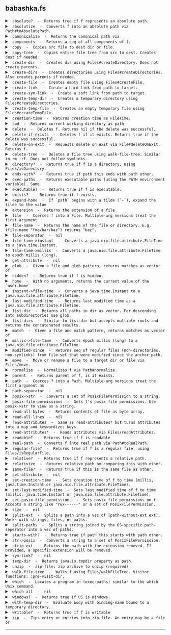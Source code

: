 ## babashka.fs
<details>


<summary><code> absolute?  -  Returns true if f represents an absolute path. </code></summary>


### `absolute?`
> <code>[f]</code><br>

Returns true if f represents an absolute path.

[Source](null/blob/master/src/babashka/fs.cljc#L103-L105)
</details>


<details>


<summary><code> absolutize  -  Converts f into an absolute path via Path#toAbsolutePath. </code></summary>


### `absolutize`
> <code>[f]</code><br>

Converts f into an absolute path via Path#toAbsolutePath.

[Source](null/blob/master/src/babashka/fs.cljc#L138-L140)
</details>


<details>


<summary><code> canonicalize  -  Returns the canonical path via </code></summary>


### `canonicalize`
> <code>[f]</code><br>
> <code>[f {:keys [:nofollow-links]}]</code><br>

Returns the canonical path via
  java.io.File#getCanonicalPath. If :nofollow-links is set, then it
  will fall back on absolutize + normalize. This function can be used
  as an alternative to real-path which requires files to exist.

[Source](null/blob/master/src/babashka/fs.cljc#L152-L161)
</details>


<details>


<summary><code> components  -  Returns a seq of all components of f. </code></summary>


### `components`
> <code>[f]</code><br>

Returns a seq of all components of f.

[Source](null/blob/master/src/babashka/fs.cljc#L133-L136)
</details>


<details>


<summary><code> copy  -  Copies src file to dest dir or file. </code></summary>


### `copy`
> <code>[src dest]</code><br>
> <code>[src dest {:keys [:replace-existing :copy-attributes :nofollow-links]}]</code><br>

Copies src file to dest dir or file.
  Options:
  - :replace-existing
  - :copy-attributes
  - :nofollow-links (used to determine to copy symbolic link itself or not).

[Source](null/blob/master/src/babashka/fs.cljc#L342-L358)
</details>


<details>


<summary><code> copy-tree  -  Copies entire file tree from src to dest. Creates dest if needed </code></summary>


### `copy-tree`
> <code>[src dest]</code><br>
> <code>[src dest {:keys [:replace-existing :copy-attributes :nofollow-links], :as opts}]</code><br>

Copies entire file tree from src to dest. Creates dest if needed
  using create-dirs, passing it the :posix-file-permissions
  option. Supports same options as copy.

[Source](null/blob/master/src/babashka/fs.cljc#L405-L443)
</details>


<details>


<summary><code> create-dir  -  Creates dir using Files#createDirectory. Does not create parents. </code></summary>


### `create-dir`
> <code>[path]</code><br>
> <code>[path {:keys [:posix-file-permissions]}]</code><br>

Creates dir using Files#createDirectory. Does not create parents.

[Source](null/blob/master/src/babashka/fs.cljc#L391-L397)
</details>


<details>


<summary><code> create-dirs  -  Creates directories using Files#createDirectories. Also creates parents if needed. </code></summary>


### `create-dirs`
> <code>[path]</code><br>
> <code>[path {:keys [:posix-file-permissions]}]</code><br>

Creates directories using Files#createDirectories. Also creates parents if needed.

[Source](null/blob/master/src/babashka/fs.cljc#L399-L403)
</details>


<details>


<summary><code> create-file  -  Creates empty file using Files#createFile. </code></summary>


### `create-file`
> <code>[path]</code><br>
> <code>[path {:keys [:posix-file-permissions]}]</code><br>

Creates empty file using Files#createFile.

[Source](null/blob/master/src/babashka/fs.cljc#L546-L552)
</details>


<details>


<summary><code> create-link  -  Create a hard link from path to target. </code></summary>


### `create-link`
> <code>[path target]</code><br>

Create a hard link from path to target.

[Source](null/blob/master/src/babashka/fs.cljc#L510-L515)
</details>


<details>


<summary><code> create-sym-link  -  Create a soft link from path to target. </code></summary>


### `create-sym-link`
> <code>[path target]</code><br>

Create a soft link from path to target.

[Source](null/blob/master/src/babashka/fs.cljc#L502-L508)
</details>


<details>


<summary><code> create-temp-dir  -  Creates a temporary directory using Files#createDirectories. </code></summary>


### `create-temp-dir`
> <code>[]</code><br>
> <code>[{:keys [:prefix :path :posix-file-permissions]}]</code><br>

Creates a temporary directory using Files#createDirectories.

  (create-temp-dir): creates temp dir with random prefix.
  (create-temp-dir {:keys [:prefix :path :posix-file-permissions]}):

  create temp dir in path with prefix. If prefix is not provided, a random one
  is generated. If path is not provided, the directory is created as if called with (create-temp-dir). The :posix-file-permissions option is a string like "rwx------".

[Source](null/blob/master/src/babashka/fs.cljc#L450-L472)
</details>


<details>


<summary><code> create-temp-file  -  Creates an empty temporary file using Files#createTempFile. </code></summary>


### `create-temp-file`
> <code>[]</code><br>
> <code>[{:keys [:path :prefix :suffix :posix-file-permissions]}]</code><br>

Creates an empty temporary file using Files#createTempFile.

  - (create-temp-file): creates temp file with random prefix and suffix.
  - (create-temp-dir {:keys [:prefix :suffix :path :posix-file-permissions]}): create
  temp file in path with prefix. If prefix and suffix are not
  provided, random ones are generated. The :posix-file-permissions
  option is a string like "rwx------".

[Source](null/blob/master/src/babashka/fs.cljc#L474-L500)
</details>


<details>


<summary><code> creation-time  -  Returns creation time as FileTime. </code></summary>


### `creation-time`
> <code>[f]</code><br>
> <code>[f {:keys [nofollow-links], :as opts}]</code><br>

Returns creation time as FileTime.

[Source](null/blob/master/src/babashka/fs.cljc#L700-L705)
</details>


<details>


<summary><code> cwd  -  Returns current working directory as path </code></summary>


### `cwd`
> <code>[]</code><br>

Returns current working directory as path

[Source](null/blob/master/src/babashka/fs.cljc#L1009-L1012)
</details>


<details>


<summary><code> delete  -  Deletes f. Returns nil if the delete was successful, </code></summary>


### `delete`
> <code>[f]</code><br>

Deletes f. Returns nil if the delete was successful,
  throws otherwise. Does not follow symlinks.

[Source](null/blob/master/src/babashka/fs.cljc#L517-L523)
</details>


<details>


<summary><code> delete-if-exists  -  Deletes f if it exists. Returns true if the delete was successful, </code></summary>


### `delete-if-exists`
> <code>[f]</code><br>

Deletes f if it exists. Returns true if the delete was successful,
  false if f didn't exist. Does not follow symlinks.

[Source](null/blob/master/src/babashka/fs.cljc#L525-L529)
</details>


<details>


<summary><code> delete-on-exit  -  Requests delete on exit via File#deleteOnExit. Returns f. </code></summary>


### `delete-on-exit`
> <code>[f]</code><br>

Requests delete on exit via File#deleteOnExit. Returns f.

[Source](null/blob/master/src/babashka/fs.cljc#L578-L582)
</details>


<details>


<summary><code> delete-tree  -  Deletes a file tree using walk-file-tree. Similar to rm -rf. Does not follow symlinks. </code></summary>


### `delete-tree`
> <code>[root]</code><br>

Deletes a file tree using walk-file-tree. Similar to rm -rf. Does not follow symlinks.

[Source](null/blob/master/src/babashka/fs.cljc#L534-L544)
</details>


<details>


<summary><code> directory?  -  Returns true if f is a directory, using Files/isDirectory. </code></summary>


### `directory?`
> <code>[f]</code><br>
> <code>[f {:keys [:nofollow-links]}]</code><br>

Returns true if f is a directory, using Files/isDirectory.

[Source](null/blob/master/src/babashka/fs.cljc#L86-L91)
</details>


<details>


<summary><code> ends-with?  -  Returns true if path this ends with path other. </code></summary>


### `ends-with?`
> <code>[this other]</code><br>

Returns true if path this ends with path other.

[Source](null/blob/master/src/babashka/fs.cljc#L833-L836)
</details>


<details>


<summary><code> exec-paths  -  Returns executable paths (using the PATH environment variable). Same </code></summary>


### `exec-paths`
> <code>[]</code><br>

Returns executable paths (using the PATH environment variable). Same
  as (split-paths (System/getenv "PATH")).

[Source](null/blob/master/src/babashka/fs.cljc#L759-L763)
</details>


<details>


<summary><code> executable?  -  Returns true if f is executable. </code></summary>


### `executable?`
> <code>[f]</code><br>

Returns true if f is executable.

[Source](null/blob/master/src/babashka/fs.cljc#L107-L109)
</details>


<details>


<summary><code> exists?  -  Returns true if f exists. </code></summary>


### `exists?`
> <code>[f]</code><br>
> <code>[f {:keys [:nofollow-links]}]</code><br>

Returns true if f exists.

[Source](null/blob/master/src/babashka/fs.cljc#L123-L129)
</details>


<details>


<summary><code> expand-home  -  If `path` begins with a tilde (`~`), expand the tilde to the value </code></summary>


### `expand-home`
> <code>[f]</code><br>

If `path` begins with a tilde (`~`), expand the tilde to the value
  of the `user.home` system property. If the `path` begins with a
  tilde immediately followed by some characters, they are assumed to
  be a username. This is expanded to the path to that user's home
  directory. This is (naively) assumed to be a directory with the same
  name as the user relative to the parent of the current value of
  `user.home`.

[Source](null/blob/master/src/babashka/fs.cljc#L987-L1002)
</details>


<details>


<summary><code> extension  -  Returns the extension of a file </code></summary>


### `extension`
> <code>[path]</code><br>

Returns the extension of a file

[Source](null/blob/master/src/babashka/fs.cljc#L749-L752)
</details>


<details>


<summary><code> file  -  Coerces f into a File. Multiple-arg versions treat the first argument </code></summary>


### `file`
> <code>[f]</code><br>
> <code>[f & fs]</code><br>

Coerces f into a File. Multiple-arg versions treat the first argument
  as parent and subsequent args as children relative to the parent.

[Source](null/blob/master/src/babashka/fs.cljc#L57-L62)
</details>


<details>


<summary><code> file-name  -  Returns the name of the file or directory. E.g. (file-name "foo/bar/baz") returns "baz". </code></summary>


### `file-name`
> <code>[x]</code><br>

Returns the name of the file or directory. E.g. (file-name "foo/bar/baz") returns "baz".

[Source](null/blob/master/src/babashka/fs.cljc#L163-L166)
</details>


<details>


<summary><code> file-separator  -  nil </code></summary>


### `file-separator`

[Source](null/blob/master/src/babashka/fs.cljc#L234-L234)
</details>


<details>


<summary><code> file-time->instant  -  Converts a java.nio.file.attribute.FileTime to a java.time.Instant. </code></summary>


### `file-time->instant`
> <code>[ft]</code><br>

Converts a java.nio.file.attribute.FileTime to a java.time.Instant.

[Source](null/blob/master/src/babashka/fs.cljc#L661-L664)
</details>


<details>


<summary><code> file-time->millis  -  Converts a java.nio.file.attribute.FileTime to epoch millis (long). </code></summary>


### `file-time->millis`
> <code>[ft]</code><br>

Converts a java.nio.file.attribute.FileTime to epoch millis (long).

[Source](null/blob/master/src/babashka/fs.cljc#L671-L674)
</details>


<details>


<summary><code> get-attribute  -  nil </code></summary>


### `get-attribute`
> <code>[path attribute]</code><br>
> <code>[path attribute {:keys [:nofollow-links]}]</code><br>

[Source](null/blob/master/src/babashka/fs.cljc#L611-L617)
</details>


<details>


<summary><code> glob  -  Given a file and glob pattern, returns matches as vector of </code></summary>


### `glob`
> <code>[root pattern]</code><br>
> <code>[root pattern opts]</code><br>

Given a file and glob pattern, returns matches as vector of
  files. Patterns containing ** or / will cause a recursive walk over
  path, unless overriden with :recursive. Glob interpretation is done
  using the rules described in
  https://docs.oracle.com/javase/7/docs/api/java/nio/file/FileSystem.html#getPathMatcher(java.lang.String).

  Options:

  - :hidden: match hidden files. Note: on Windows files starting with
  a dot are not hidden, unless their hidden attribute is set.
  - :follow-links: follow symlinks.
  - :recursive: force recursive search.

  Examples:
  (fs/glob "." "**.clj")

[Source](null/blob/master/src/babashka/fs.cljc#L308-L331)
</details>


<details>


<summary><code> hidden?  -  Returns true if f is hidden. </code></summary>


### `hidden?`
> <code>[f]</code><br>

Returns true if f is hidden.

[Source](null/blob/master/src/babashka/fs.cljc#L99-L101)
</details>


<details>


<summary><code> home  -  With no arguments, returns the current value of the `user.home` </code></summary>


### `home`
> <code>[]</code><br>
> <code>[user]</code><br>

With no arguments, returns the current value of the `user.home`
  system property. If a `user` is passed, returns that user's home
  directory as found in the parent of home with no args.

[Source](null/blob/master/src/babashka/fs.cljc#L979-L985)
</details>


<details>


<summary><code> instant->file-time  -  Converts a java.time.Instant to a java.nio.file.attribute.FileTime. </code></summary>


### `instant->file-time`
> <code>[instant]</code><br>

Converts a java.time.Instant to a java.nio.file.attribute.FileTime.

[Source](null/blob/master/src/babashka/fs.cljc#L666-L669)
</details>


<details>


<summary><code> last-modified-time  -  Returns last modified time as a java.nio.file.attribute.FileTime. </code></summary>


### `last-modified-time`
> <code>[f]</code><br>
> <code>[f {:keys [nofollow-links], :as opts}]</code><br>

Returns last modified time as a java.nio.file.attribute.FileTime.

[Source](null/blob/master/src/babashka/fs.cljc#L686-L691)
</details>


<details>


<summary><code> list-dir  -  Returns all paths in dir as vector. For descending into subdirectories use glob. </code></summary>


### `list-dir`
> <code>[dir]</code><br>
> <code>[dir glob-or-accept]</code><br>

Returns all paths in dir as vector. For descending into subdirectories use glob.
     - `glob-or-accept` - a glob string such as "*.edn" or a (fn accept [^java.nio.file.Path p]) -> truthy

[Source](null/blob/master/src/babashka/fs.cljc#L224-L232)
</details>


<details>


<summary><code> list-dirs  -  Similar to list-dir but accepts multiple roots and returns the concatenated results. </code></summary>


### `list-dirs`
> <code>[dirs glob-or-accept]</code><br>

Similar to list-dir but accepts multiple roots and returns the concatenated results.
  - `glob-or-accept` - a glob string such as "*.edn" or a (fn accept [^java.nio.file.Path p]) -> truthy

[Source](null/blob/master/src/babashka/fs.cljc#L714-L718)
</details>


<details>


<summary><code> match  -  Given a file and match pattern, returns matches as vector of </code></summary>


### `match`
> <code>[root pattern]</code><br>
> <code>[root pattern {:keys [hidden follow-links max-depth recursive]}]</code><br>

Given a file and match pattern, returns matches as vector of
  files. Pattern interpretation is done using the rules described in
  https://docs.oracle.com/javase/7/docs/api/java/nio/file/FileSystem.html#getPathMatcher(java.lang.String).

  Options:

  - :hidden: match hidden files. Note: on Windows files starting with
  a dot are not hidden, unless their hidden attribute is set.
  - :follow-links: follow symlinks
  - :recursive: match recursively.
  - :max-depth: max depth to descend into directory structure.

  Examples:
  (fs/match "." "regex:.*\\.clj" {:recursive true})

[Source](null/blob/master/src/babashka/fs.cljc#L242-L306)
</details>


<details>


<summary><code> millis->file-time  -  Converts epoch millis (long) to a java.nio.file.attribute.FileTime. </code></summary>


### `millis->file-time`
> <code>[millis]</code><br>

Converts epoch millis (long) to a java.nio.file.attribute.FileTime.

[Source](null/blob/master/src/babashka/fs.cljc#L676-L679)
</details>


<details>


<summary><code> modified-since  -  Returns seq of regular files (non-directories, non-symlinks) from file-set that were modified since the anchor path. </code></summary>


### `modified-since`
> <code>[anchor file-set]</code><br>

Returns seq of regular files (non-directories, non-symlinks) from file-set that were modified since the anchor path.
  The anchor path can be a regular file or directory, in which case
  the recursive max last modified time stamp is used as the timestamp
  to compare with.  The file-set may be a regular file, directory or
  collection of files (e.g. returned by glob). Directories are
  searched recursively.

[Source](null/blob/master/src/babashka/fs.cljc#L865-L874)
</details>


<details>


<summary><code> move  -  Move or rename a file to a target dir or file via Files/move. </code></summary>


### `move`
> <code>[source target]</code><br>
> <code>[source target {:keys [:replace-existing :atomic-move :nofollow-links]}]</code><br>

Move or rename a file to a target dir or file via Files/move.

[Source](null/blob/master/src/babashka/fs.cljc#L554-L567)
</details>


<details>


<summary><code> normalize  -  Normalizes f via Path#normalize. </code></summary>


### `normalize`
> <code>[f]</code><br>

Normalizes f via Path#normalize.

[Source](null/blob/master/src/babashka/fs.cljc#L147-L150)
</details>


<details>


<summary><code> parent  -  Returns parent of f, is it exists. </code></summary>


### `parent`
> <code>[f]</code><br>

Returns parent of f, is it exists.

[Source](null/blob/master/src/babashka/fs.cljc#L569-L572)
</details>


<details>


<summary><code> path  -  Coerces f into a Path. Multiple-arg versions treat the first argument as </code></summary>


### `path`
> <code>[f]</code><br>
> <code>[parent child]</code><br>
> <code>[parent child & more]</code><br>

Coerces f into a Path. Multiple-arg versions treat the first argument as
  parent and subsequent args as children relative to the parent.

[Source](null/blob/master/src/babashka/fs.cljc#L47-L55)
</details>


<details>


<summary><code> path-separator  -  nil </code></summary>


### `path-separator`

[Source](null/blob/master/src/babashka/fs.cljc#L235-L235)
</details>


<details>


<summary><code> posix->str  -  Converts a set of PosixFilePermission to a string. </code></summary>


### `posix->str`
> <code>[p]</code><br>

Converts a set of PosixFilePermission to a string.

[Source](null/blob/master/src/babashka/fs.cljc#L360-L363)
</details>


<details>


<summary><code> posix-file-permissions  -  Gets f's posix file permissions. Use posix->str to view as a string. </code></summary>


### `posix-file-permissions`
> <code>[f]</code><br>
> <code>[f {:keys [:nofollow-links]}]</code><br>

Gets f's posix file permissions. Use posix->str to view as a string.

[Source](null/blob/master/src/babashka/fs.cljc#L589-L593)
</details>


<details>


<summary><code> read-all-bytes  -  Returns contents of file as byte array. </code></summary>


### `read-all-bytes`
> <code>[f]</code><br>

Returns contents of file as byte array.

[Source](null/blob/master/src/babashka/fs.cljc#L600-L603)
</details>


<details>


<summary><code> read-all-lines  -  nil </code></summary>


### `read-all-lines`
> <code>[f]</code><br>

[Source](null/blob/master/src/babashka/fs.cljc#L605-L607)
</details>


<details>


<summary><code> read-attributes  -  Same as read-attributes* but turns attributes into a map and keywordizes keys. </code></summary>


### `read-attributes`
> <code>[path attributes]</code><br>
> <code>[path attributes {:keys [:nofollow-links :key-fn], :as opts}]</code><br>

Same as read-attributes* but turns attributes into a map and keywordizes keys.
  Keywordizing can be changed by passing a :key-fn in the options map.

[Source](null/blob/master/src/babashka/fs.cljc#L642-L650)
</details>


<details>


<summary><code> read-attributes*  -  Reads attributes via Files/readAttributes. </code></summary>


### `read-attributes*`
> <code>[path attributes]</code><br>
> <code>[path attributes {:keys [:nofollow-links]}]</code><br>

Reads attributes via Files/readAttributes.

[Source](null/blob/master/src/babashka/fs.cljc#L624-L640)
</details>


<details>


<summary><code> readable?  -  Returns true if f is readable </code></summary>


### `readable?`
> <code>[f]</code><br>

Returns true if f is readable

[Source](null/blob/master/src/babashka/fs.cljc#L111-L113)
</details>


<details>


<summary><code> real-path  -  Converts f into real path via Path#toRealPath. </code></summary>


### `real-path`
> <code>[f]</code><br>
> <code>[f {:keys [:nofollow-links]}]</code><br>

Converts f into real path via Path#toRealPath.

[Source](null/blob/master/src/babashka/fs.cljc#L71-L75)
</details>


<details>


<summary><code> regular-file?  -  Returns true if f is a regular file, using Files/isRegularFile. </code></summary>


### `regular-file?`
> <code>[f]</code><br>
> <code>[f {:keys [:nofollow-links]}]</code><br>

Returns true if f is a regular file, using Files/isRegularFile.

[Source](null/blob/master/src/babashka/fs.cljc#L79-L84)
</details>


<details>


<summary><code> relative?  -  Returns true if f represents a relative path. </code></summary>


### `relative?`
> <code>[f]</code><br>

Returns true if f represents a relative path.

[Source](null/blob/master/src/babashka/fs.cljc#L119-L121)
</details>


<details>


<summary><code> relativize  -  Returns relative path by comparing this with other. </code></summary>


### `relativize`
> <code>[this other]</code><br>

Returns relative path by comparing this with other.

[Source](null/blob/master/src/babashka/fs.cljc#L142-L145)
</details>


<details>


<summary><code> same-file?  -  Returns true if this is the same file as other. </code></summary>


### `same-file?`
> <code>[this other]</code><br>

Returns true if this is the same file as other.

[Source](null/blob/master/src/babashka/fs.cljc#L595-L598)
</details>


<details>


<summary><code> set-attribute  -  nil </code></summary>


### `set-attribute`
> <code>[path attribute value]</code><br>
> <code>[path attribute value {:keys [:nofollow-links]}]</code><br>

[Source](null/blob/master/src/babashka/fs.cljc#L652-L659)
</details>


<details>


<summary><code> set-creation-time  -  Sets creation time of f to time (millis, java.time.Instant or java.nio.file.attribute.FileTime). </code></summary>


### `set-creation-time`
> <code>[f time]</code><br>
> <code>[f time {:keys [nofollow-links], :as opts}]</code><br>

Sets creation time of f to time (millis, java.time.Instant or java.nio.file.attribute.FileTime).

[Source](null/blob/master/src/babashka/fs.cljc#L707-L712)
</details>


<details>


<summary><code> set-last-modified-time  -  Sets last modified time of f to time (millis, java.time.Instant or java.nio.file.attribute.FileTime). </code></summary>


### `set-last-modified-time`
> <code>[f time]</code><br>
> <code>[f time {:keys [nofollow-links], :as opts}]</code><br>

Sets last modified time of f to time (millis, java.time.Instant or java.nio.file.attribute.FileTime).

[Source](null/blob/master/src/babashka/fs.cljc#L693-L698)
</details>


<details>


<summary><code> set-posix-file-permissions  -  Sets posix file permissions on f. Accepts a string like "rwx------" or a set of PosixFilePermission. </code></summary>


### `set-posix-file-permissions`
> <code>[f posix-file-permissions]</code><br>

Sets posix file permissions on f. Accepts a string like "rwx------" or a set of PosixFilePermission.

[Source](null/blob/master/src/babashka/fs.cljc#L584-L587)
</details>


<details>


<summary><code> size  -  nil </code></summary>


### `size`
> <code>[f]</code><br>

[Source](null/blob/master/src/babashka/fs.cljc#L574-L576)
</details>


<details>


<summary><code> split-ext  -  Splits a path into a vec of [path-without-ext ext]. Works with strings, files, or paths. </code></summary>


### `split-ext`
> <code>[path]</code><br>

Splits a path into a vec of [path-without-ext ext]. Works with strings, files, or paths.

[Source](null/blob/master/src/babashka/fs.cljc#L720-L730)
</details>


<details>


<summary><code> split-paths  -  Splits a string joined by the OS-specific path-seperator into a vec of paths. </code></summary>


### `split-paths`
> <code>[joined-paths]</code><br>

Splits a string joined by the OS-specific path-seperator into a vec of paths.

[Source](null/blob/master/src/babashka/fs.cljc#L754-L757)
</details>


<details>


<summary><code> starts-with?  -  Returns true if path this starts with path other. </code></summary>


### `starts-with?`
> <code>[this other]</code><br>

Returns true if path this starts with path other.

[Source](null/blob/master/src/babashka/fs.cljc#L828-L831)
</details>


<details>


<summary><code> str->posix  -  Converts a string to a set of PosixFilePermission. </code></summary>


### `str->posix`
> <code>[s]</code><br>

Converts a string to a set of PosixFilePermission.

[Source](null/blob/master/src/babashka/fs.cljc#L365-L368)
</details>


<details>


<summary><code> strip-ext  -  Returns the path with the extension removed. If provided, a specific extension will be removed. </code></summary>


### `strip-ext`
> <code>[path]</code><br>
> <code>[path {:keys [ext]}]</code><br>

Returns the path with the extension removed. If provided, a specific extension will be removed.

[Source](null/blob/master/src/babashka/fs.cljc#L732-L747)
</details>


<details>


<summary><code> sym-link?  -  nil </code></summary>


### `sym-link?`
> <code>[f]</code><br>

[Source](null/blob/master/src/babashka/fs.cljc#L531-L532)
</details>


<details>


<summary><code> temp-dir  -  Returns java.io.tmpdir property as path. </code></summary>


### `temp-dir`
> <code>[]</code><br>

Returns java.io.tmpdir property as path.

[Source](null/blob/master/src/babashka/fs.cljc#L445-L448)
</details>


<details>


<summary><code> unzip  -  zip-file: zip archive to unzip (required) </code></summary>


### `unzip`
> <code>[zip-file]</code><br>
> <code>[zip-file dest]</code><br>
> <code>[zip-file dest {:keys [replace-existing]}]</code><br>

zip-file: zip archive to unzip (required)
   dest: destination directory (defaults to ".")
   Options:
     :replace-existing true/false: overwrite existing files

[Source](null/blob/master/src/babashka/fs.cljc#L880-L907)
</details>


<details>


<summary><code> walk-file-tree  -  Walks f using Files/walkFileTree. Visitor functions: :pre-visit-dir, </code></summary>


### `walk-file-tree`
> <code>[f {:keys [:pre-visit-dir :post-visit-dir :visit-file :visit-file-failed :follow-links :max-depth]}]</code><br>

Walks f using Files/walkFileTree. Visitor functions: :pre-visit-dir,
  :post-visit-dir, :visit-file, :visit-file-failed. All visitor functions
  default to (constantly :continue). Supported return
  values: :continue, :skip-subtree, :skip-siblings, :terminate. A
  different return value will throw.

[Source](null/blob/master/src/babashka/fs.cljc#L170-L204)
</details>


<details>


<summary><code> which  -  Locates a program in (exec-paths) similar to the which Unix command. </code></summary>


### `which`
> <code>[program]</code><br>
> <code>[program opts]</code><br>

Locates a program in (exec-paths) similar to the which Unix command.
  On Windows it tries to resolve in the order of: .com, .exe, .bat,
  .cmd.

[Source](null/blob/master/src/babashka/fs.cljc#L772-L815)
</details>


<details>


<summary><code> which-all  -  nil </code></summary>


### `which-all`
> <code>[program]</code><br>
> <code>[program opts]</code><br>

[Source](null/blob/master/src/babashka/fs.cljc#L817-L820)
</details>


<details>


<summary><code> windows?  -  Returns true if OS is Windows. </code></summary>


### `windows?`
> <code>[]</code><br>

Returns true if OS is Windows.

[Source](null/blob/master/src/babashka/fs.cljc#L1004-L1007)
</details>


<details>


<summary><code> with-temp-dir  -  Evaluate body with binding-name bound to a temporary directory. </code></summary>


### `with-temp-dir`
> <code>[[binding-name options & more] & body]</code><br>

Macro.


Evaluate body with binding-name bound to a temporary directory.

  The directory is created by passing `options` to create-temp-dir, and
  will be removed with `delete-tree` on exit from the scope.

  `options` is a map with the keys as for create-temp-dir.

[Source](null/blob/master/src/babashka/fs.cljc#L957-L971)
</details>


<details>


<summary><code> writable?  -  Returns true if f is writable </code></summary>


### `writable?`
> <code>[f]</code><br>

Returns true if f is writable

[Source](null/blob/master/src/babashka/fs.cljc#L115-L117)
</details>


<details>


<summary><code> zip  -  Zips entry or entries into zip-file. An entry may be a file or </code></summary>


### `zip`
> <code>[zip-file entries]</code><br>
> <code>[zip-file entries _opts]</code><br>

Zips entry or entries into zip-file. An entry may be a file or
  directory. Directories are included recursively and their names are
  preserved in the zip file. Currently only accepts relative entries.

[Source](null/blob/master/src/babashka/fs.cljc#L938-L953)
</details>


<hr>
